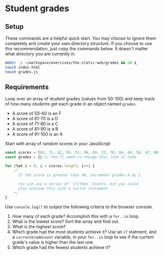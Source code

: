 # Student grades

## Setup

These commands are a helpful quick start. You may choose to ignore them completely and create your own directory structure. If you choose to use this recommendation, just copy the commands below. It doesn't matter what directory you are currently in.

```bash
mkdir -p ~/workspace/exercises/the-static-web/grades && cd $_
touch index.html
touch grades.js
```

## Requirements

Loop over an array of student grades (values from 50-100) and keep track of how many students get each grade in an object named `grades`.

* A score of 50-60 is an F
* A score of 61-70 is a D
* A score of 71-80 is a C
* A score of 81-90 is a B
* A score of 91-100 is an A

Start with array of random scores in your JavaScript

```js
const scores = [82, 71, 62, 95, 55, 98, 69, 72, 78, 84, 64, 58, 87, 60]
const grades = {} // You'll need to change this line of code

for (let i = 0; i < scores.length; i++) {
    /*
      If the score is greater than 90, increment grades.A by 1.

      You can use a series of `if/then` blocks, but you could
      also achieve this with a switch statement.
    */
}
```

Use `console.log()` to output the following criteria to the browser console.

1. How many of each grade? Accomplish this with a `for..in` loop.
1. What is the lowest score? Sort the array and find out.
1. What is the highest score?
1. Which grade had the most students achieve it? Use an `if` statment, and a `currentGradeCount` variable, in your `for..in` loop to see if the current grade's value is higher than the last one.
1. Which grade had the fewest students achieve it?
